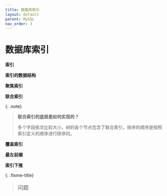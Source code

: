 ```yaml
---
title: 数据库索引
layout: default
parent: MySQL
nav_order: 3
---
```


# 数据库索引





**索引**



**索引的数据结构**



**聚焦索引**





**联合索引**



{: .note}

> **联合索引的底层是如何实现的？**
>
> 多个字段依次比较大小，树的各个节点包含了联合索引，排序的顺序是按照索引定义的顺序进行排序的。
>
> 





**覆盖索引**





**最左前缀**





**索引下推**





{: .fixme-title}

> <p style="font-size: 1.25em;">问题</p>
